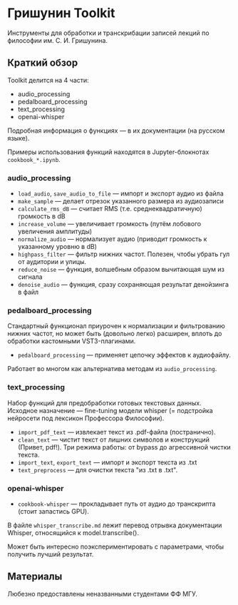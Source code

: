 # Гришунин Toolkit

Инструменты для обработки и транскрибации записей лекций по философии им. С. И. Гришунина.

## Краткий обзор

Toolkit делится на 4 части:

* audio_processing
* pedalboard_processing
* text_processing
* openai-whisper

Подробная информация о функциях — в их документации (на русском языке).

Примеры использования функций находятся в Jupyter-блокнотах `cookbook_*.ipynb`.

### audio_processing

* `load_audio`, `save_audio_to_file` — импорт и экспорт аудио из файла
* `make_sample` — делает отрезок указанного размера из аудиозаписи
* `calculate_rms_dB` — считает RMS (т.е. среднеквадратичную) громкость в dB
* `increase_volume` — увеличивает громкость (путём лобового увеличения амплитуды)
* `normalize_audio` — нормализует аудио (приводит громкость к указанному уровню в dB)
* `highpass_filter` — фильтр нижних частот. Полезен, чтобы убрать гул от аудитории и улицы.
* `reduce_noise` — функция, волшебным образом вычитающая шум из сигнала
* `denoise_audio` — функция, сразу сохраняющая результат денойзинга в файл

### pedalboard_processing

Стандартный функционал приурочен к нормализации и фильтрованию нижних частот, но может быть (довольно легко) расширен, вплоть до обработки кастомными VST3-плагинами.

* `pedalboard_processing` — применяет цепочку эффектов к аудиофайлу.

Работает во многом как альтернатива методам из `audio_processing`.

### text_processing

Набор функций для предобработки готовых текстовых данных. Исходное назначение — fine-tuning модели whisper (= подстройка нейросети под лексикон Профессора Философии).

* `import_pdf_text` — извлекает текст из .pdf-файла (постранично). 
* `clean_text` — чистит текст от лишних символов и конструкций (Привет, pdf!). Три режима работы: от bypass до агрессивной чистки текста.
* `import_text`, `export_text` — импорт и экспорт текста из .txt
* `text_preprocess` — для очистки текста "из .txt в .txt". 

### openai-whisper

* `cookbook-whisper` — прокладывает путь от аудио до транскрипта (стоит запастись GPU). 

В файле `whisper_transcribe.md` лежит перевод отрывка документации Whisper, относящийся к model.transcribe(). 

Может быть интересно поэкспериментировать с параметрами, чтобы получить лучший результат. 


## Материалы

Любезно предоставлены неназванными студентами ФФ МГУ.